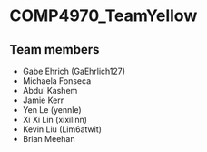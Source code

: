 # COMP4970_TeamYellow

## Team members

+ Gabe Ehrich (GaEhrlich127)
+ Michaela Fonseca  
+ Abdul Kashem  
+ Jamie Kerr  
+ Yen Le (yennle)
+ Xi Xi Lin (xixilinn)  
+ Kevin Liu (Lim6atwit) 
+ Brian Meehan  
